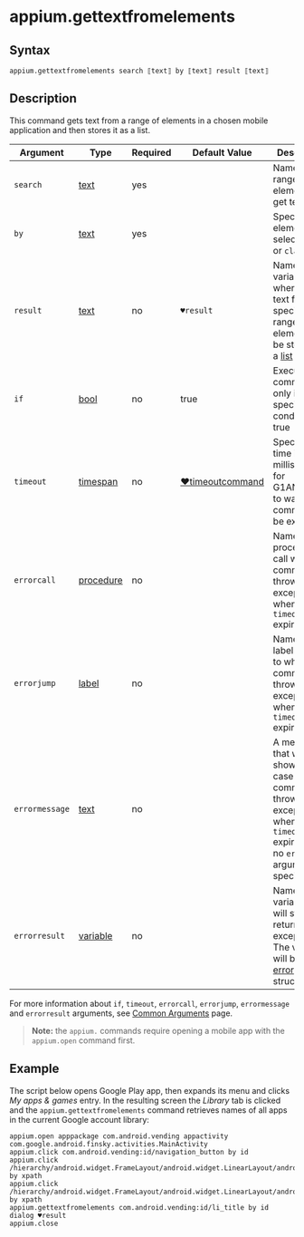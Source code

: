 # appium.gettextfromelements

## Syntax

```G1ANT
appium.gettextfromelements search ⟦text⟧ by ⟦text⟧ result ⟦text⟧ 
```

## Description

This command gets text from a range of elements in a chosen mobile application and then stores it as a list.

| Argument | Type | Required | Default Value | Description |
| -------- | ---- | -------- | ------------- | ----------- |
|`search`| [text](https://manual.g1ant.com/link/G1ANT.Language/G1ANT.Language/Structures/TextStructure.md) | yes |  | Name of the range of elements to get text from |
|`by`| [text](https://manual.g1ant.com/link/G1ANT.Language/G1ANT.Language/Structures/TextStructure.md) | yes |  | Specifies an element selector: `id` or `classname` |
|`result`| [text](https://manual.g1ant.com/link/G1ANT.Language/G1ANT.Language/Structures/TextStructure.md) | no | `♥result` | Name of a variable where the text from the specified range of elements will be stored as a [list](https://manual.g1ant.com/link/G1ANT.Language/G1ANT.Language/Structures/ListStructure.md) variable |
| `if`           | [bool](https://manual.g1ant.com/link/G1ANT.Language/G1ANT.Language/Structures/BooleanStructure.md) | no       | true                                                        | Executes the command only if a specified condition is true   |
| `timeout`      | [timespan](https://manual.g1ant.com/link/G1ANT.Language/G1ANT.Language/Structures/TimeSpanStructure.md) | no       | [♥timeoutcommand](https://manual.g1ant.com/link/G1ANT.Language/G1ANT.Addon.Core/Variables/TimeoutCommandVariable.md) | Specifies time in milliseconds for G1ANT.Robot to wait for the command to be executed |
| `errorcall`    | [procedure](https://manual.g1ant.com/link/G1ANT.Language/G1ANT.Language/Structures/ProcedureStructure.md) | no       |                                                             | Name of a procedure to call when the command throws an exception or when a given `timeout` expires |
| `errorjump`    | [label](https://manual.g1ant.com/link/G1ANT.Language/G1ANT.Language/Structures/LabelStructure.md) | no       |                                                             | Name of the label to jump to when the command throws an exception or when a given `timeout` expires |
| `errormessage` | [text](https://manual.g1ant.com/link/G1ANT.Language/G1ANT.Language/Structures/TextStructure.md) | no       |                                                             | A message that will be shown in case the command throws an exception or when a given `timeout` expires, and no `errorjump` argument is specified |
| `errorresult`  | [variable](https://manual.g1ant.com/link/G1ANT.Language/G1ANT.Language/Structures/VariableStructure.md) | no       |                                                             | Name of a variable that will store the returned exception. The variable will be of [error](https://manual.g1ant.com/link/G1ANT.Language/G1ANT.Language/Structures/ErrorStructure.md) structure  |

For more information about `if`, `timeout`, `errorcall`, `errorjump`, `errormessage` and `errorresult` arguments, see [Common Arguments](https://manual.g1ant.com/link/G1ANT.Manual/appendices/common-arguments.md) page.

> **Note:** the `appium.` commands require opening a mobile app with the `appium.open` command first.

## Example

The script below opens Google Play app, then expands its menu and clicks *My apps & games* entry. In the resulting screen the *Library* tab is clicked and the `appium.gettextfromelements` command retrieves names  of all apps in the current Google account library:

```G1ANT
appium.open apppackage com.android.vending appactivity com.google.android.finsky.activities.MainActivity
appium.click com.android.vending:id/navigation_button by id
appium.click /hierarchy/android.widget.FrameLayout/android.widget.LinearLayout/android.widget.FrameLayout/android.widget.FrameLayout/android.widget.FrameLayout/androidx.drawerlayout.widget.DrawerLayout/android.widget.LinearLayout/android.widget.ListView/android.widget.TextView[1] by xpath
appium.click /hierarchy/android.widget.FrameLayout/android.widget.LinearLayout/android.widget.FrameLayout/android.widget.FrameLayout/android.widget.FrameLayout/androidx.drawerlayout.widget.DrawerLayout/android.widget.FrameLayout/android.widget.FrameLayout[1]/android.widget.FrameLayout/android.widget.FrameLayout/android.widget.FrameLayout/android.widget.FrameLayout/android.widget.FrameLayout/android.widget.HorizontalScrollView/android.widget.LinearLayout/android.widget.TextView[3] by xpath
appium.gettextfromelements com.android.vending:id/li_title by id
dialog ♥result
appium.close
```

